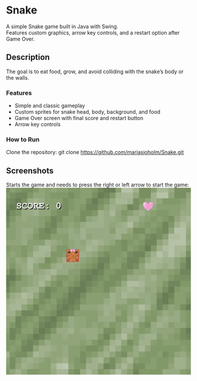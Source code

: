 # Snake
A simple Snake game built in Java with Swing.  
Features custom graphics, arrow key controls, and a restart option after Game Over.

## Description
The goal is to eat food, grow, and avoid colliding with the snake’s body or the walls.  

### Features
- Simple and classic gameplay
- Custom sprites for snake head, body, background, and food  
- Game Over screen with final score and restart button  
- Arrow key controls
### How to Run
Clone the repository:
git clone https://github.com/mariasjoholm/Snake.git
## Screenshots
Starts the game and needs to press the right or left arrow to start the game: 
![gameFromTheStart](screenshots/1gamestart.png)
